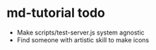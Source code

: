 md-tutorial todo
================

* Make scripts/test-server.js system agnostic
* Find someone with artistic skill to make icons
